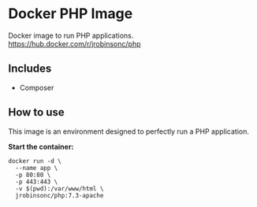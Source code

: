 # Docker PHP Image

Docker image to run PHP applications.  
<https://hub.docker.com/r/jrobinsonc/php>

## Includes

* Composer

## How to use

This image is an environment designed to perfectly run a PHP application.

**Start the container:**

```shell
docker run -d \
  --name app \
  -p 80:80 \
  -p 443:443 \
  -v $(pwd):/var/www/html \
  jrobinsonc/php:7.3-apache
```